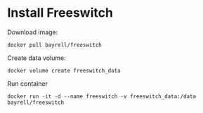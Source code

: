 # Install Freeswitch


Download image:
```
docker pull bayrell/freeswitch
```


Create data volume:
```
docker volume create freeswitch_data
```


Run container
```
docker run -it -d --name freeswitch -v freeswitch_data:/data bayrell/freeswitch
```




